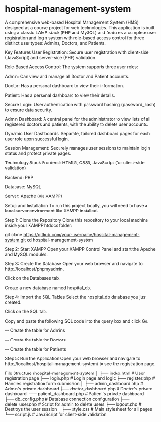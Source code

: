 # hospital-management-system
A comprehensive web-based Hospital Management System (HMS) designed as a course project for web technologies. This application is built using a classic LAMP stack (PHP and MySQL) and features a complete user registration and login system with role-based access control for three distinct user types: Admins, Doctors, and Patients.

Key Features
User Registration: Secure user registration with client-side (JavaScript) and server-side (PHP) validation.

Role-Based Access Control: The system supports three user roles:

Admin: Can view and manage all Doctor and Patient accounts.

Doctor: Has a personal dashboard to view their information.

Patient: Has a personal dashboard to view their details.

Secure Login: User authentication with password hashing (password_hash) to ensure data security.

Admin Dashboard: A central panel for the administrator to view lists of all registered doctors and patients, with the ability to delete user accounts.

Dynamic User Dashboards: Separate, tailored dashboard pages for each user role upon successful login.

Session Management: Securely manages user sessions to maintain login status and protect private pages.

Technology Stack
Frontend: HTML5, CSS3, JavaScript (for client-side validation)

Backend: PHP

Database: MySQL

Server: Apache (via XAMPP)

Setup and Installation
To run this project locally, you will need to have a local server environment like XAMPP installed.

Step 1: Clone the Repository
Clone this repository to your local machine inside your XAMPP htdocs folder:

git clone https://github.com/your-username/hospital-management-system.git
cd hospital-management-system

Step 2: Start XAMPP
Open your XAMPP Control Panel and start the Apache and MySQL modules.

Step 3: Create the Database
Open your web browser and navigate to http://localhost/phpmyadmin.

Click on the Databases tab.

Create a new database named hospital_db.

Step 4: Import the SQL Tables
Select the hospital_db database you just created.

Click on the SQL tab.

Copy and paste the following SQL code into the query box and click Go.

-- Create the table for Admins

-- Create the table for Doctors

-- Create the table for Patients

Step 5: Run the Application
Open your web browser and navigate to http://localhost/hospital-management-system/ to see the registration page.

File Structure
/hospital-management-system
│
├── index.html              # User registration page
├── login.php               # Login page and logic
├── register.php            # Handles registration form submission
│
├── admin_dashboard.php     # Admin's private dashboard
├── doctor_dashboard.php    # Doctor's private dashboard
├── patient_dashboard.php   # Patient's private dashboard
│
├── db_config.php           # Database connection configuration
├── delete_user.php         # Script for admin to delete users
├── logout.php              # Destroys the user session
│
├── style.css               # Main stylesheet for all pages
└── script.js               # JavaScript for client-side validation


